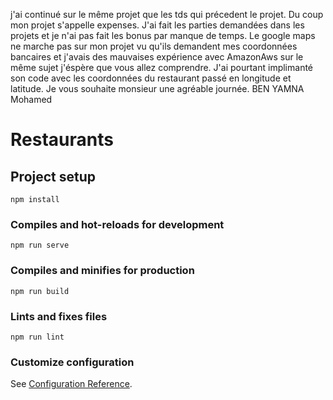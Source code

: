 j'ai continué sur le même projet que les tds qui précedent le projet. Du coup mon projet s'appelle expenses.
J'ai fait les parties demandées dans les projets et je n'ai pas fait les bonus par manque de temps.
Le google maps ne marche pas sur mon projet vu qu'ils demandent mes coordonnées bancaires et j'avais des mauvaises expérience avec AmazonAws sur le même sujet j'éspère que vous allez comprendre.
J'ai pourtant implimanté son code avec les coordonnées du restaurant passé en longitude et latitude.
Je vous souhaite monsieur une agréable journée.
BEN YAMNA Mohamed



# Restaurants

## Project setup
```
npm install
```

### Compiles and hot-reloads for development
```
npm run serve
```

### Compiles and minifies for production
```
npm run build
```

### Lints and fixes files
```
npm run lint
```

### Customize configuration
See [Configuration Reference](https://cli.vuejs.org/config/).
